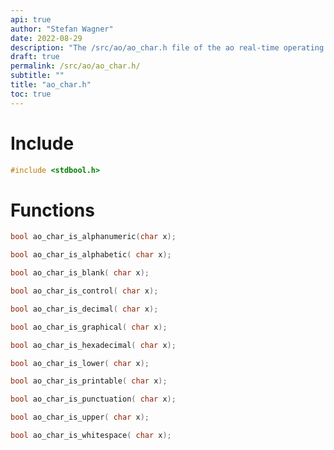 ```yaml
---
api: true
author: "Stefan Wagner"
date: 2022-08-29
description: "The /src/ao/ao_char.h file of the ao real-time operating system."
draft: true
permalink: /src/ao/ao_char.h/
subtitle: ""
title: "ao_char.h"
toc: true
---
```


# Include

```c
#include <stdbool.h>
```

# Functions

```c
bool ao_char_is_alphanumeric(char x);
```

```c
bool ao_char_is_alphabetic( char x);
```

```c
bool ao_char_is_blank( char x);
```

```c
bool ao_char_is_control( char x);
```

```c
bool ao_char_is_decimal( char x);
```

```c
bool ao_char_is_graphical( char x);
```

```c
bool ao_char_is_hexadecimal( char x);
```

```c
bool ao_char_is_lower( char x);
```

```c
bool ao_char_is_printable( char x);
```

```c
bool ao_char_is_punctuation( char x);
```

```c
bool ao_char_is_upper( char x);
```

```c
bool ao_char_is_whitespace( char x);
```


